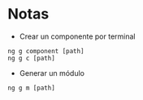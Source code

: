 # Notas

- Crear un componente por terminal

```
ng g component [path]
ng g c [path]
```

- Generar un módulo

```
ng g m [path]
```
